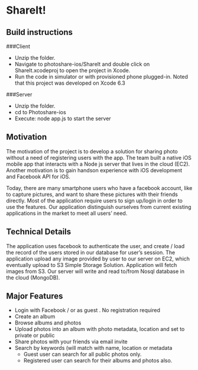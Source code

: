 # ShareIt!

## Build instructions
###Client
* Unzip the folder. 
* Navigate to photoshare-ios/ShareIt and double click on ShareIt.xcodeproj to open the project in Xcode. 
* Run the code in simulator or with provisioned phone plugged-in. Noted that this project was developed on Xcode 6.3

###Server
* Unzip the folder. 
* cd to Photoshare-ios
* Execute: node app.js to start the server 

## Motivation
The motivation of the project is to develop a solution for sharing photo without a need of
registering users with the app. The team built a native iOS mobile app that interacts with a
Node js server that lives in the cloud (EC2). Another motivation is to gain handson
experience with iOS development and Facebook API for iOS.

Today, there are many smartphone users who have a facebook account, like to capture
pictures, and want to share these pictures with their friends directly. Most of the application
require users to sign up/login in order to use the features. Our application distinguish
ourselves from current existing applications in the market to meet all users’ need.

## Technical Details
The application uses facebook to authenticate the user, and create / load the record of the
users stored in our database for user’s session. The application upload any image provided
by user to our server on EC2, which eventually upload to S3 Simple Storage Solution.
Application will fetch images from S3. Our server will write and read to/from Nosql database in
the cloud (MongoDB).

## Major Features
* Login with Facebook / or as guest . No registration required
* Create an album
* Browse albums and photos
* Upload photos into an album with photo metadata, location and
set to private or public
* Share photos with your friends via email invite
* Search by keywords (will match with name, location or metadata
  * Guest user can search for all public photos only.
  * Registered user can search for their albums and photos also. 
